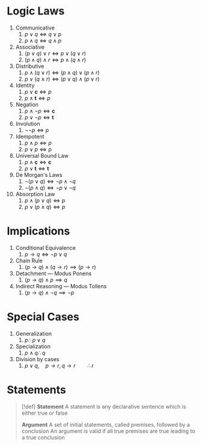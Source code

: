 # Logic Laws

1. Communicative
	1. $p\lor q\iff q\lor p$
	2. $p\land q\iff q\land p$
2. Associative
	1. $(p\lor q)\lor r\iff p\lor (q\lor r)$
	2. $(p\land q)\land r\iff p\land (q\land r)$
3. Distributive
	1. $p\land(q\lor r)\iff(p\land q)\lor(p\land r)$
	2. $p\lor(q\land r)\iff(p\lor q)\land(p\lor r)$
4. Identity
	1. $p\lor\mathbf c\iff p$
	2. $p\land\mathbf t\iff p$
5. Negation
	1. $p\land\lnot p\iff\mathbf c$
	2. $p\lor\lnot p\iff\mathbf t$
6. Involution
	1. $\lnot\lnot p\iff p$
7. Idempotent
	1. $p\land p\iff p$
	2. $p\lor p\iff p$
8. Universal Bound Law
	1. $p\land\mathbf c\iff \mathbf c$
	2. $p\lor\mathbf t\iff \mathbf t$
9. De Morgan's Laws
	1. $\lnot(p\lor q)\iff\lnot p\land\lnot q$
	2. $\lnot(p\land q)\iff\lnot p\lor\lnot q$
10. Absorption Law
	1. $p\land(p\lor q)\iff p$
	2. $p\lor(p\land q)\iff p$

# Implications

1. Conditional Equivalence
	1. $p\to q\iff\lnot p\lor q$
2. Chain Rule
	1. $(p\to q)\land(q\to r)\implies(p\to r)$
3. Detachment — Modus Ponens
	1. $(p\to q)\land p\implies q$
4. Indirect Reasoning — Modus Tollens
	1. $(p\to q)\land\lnot q\implies \lnot p$

# Special Cases

1. Generalization
	1. $p\therefore p\lor q$
2. Specialization
	1. $p\land q\therefore q$
3. Division by cases
	1. $p\lor q,\quad p\to r,q\to r\qquad\therefore r$

# Statements


> [!def]
> **Statement**
> A statement is any declarative sentence which is either true or false
> 
> **Argument**
> A set of initial statements, called premises, followed by a conclusion
> An argument is valid if all true premises are true leading to a true conclusion 

